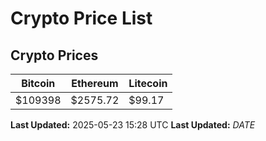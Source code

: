 # Crypto Price List

## Crypto Prices
| Bitcoin | Ethereum | Litecoin |
| ------- | -------- | -------- |
| $109398 | $2575.72 | $99.17 |
**Last Updated:** 2025-05-23 15:28 UTC
**Last Updated:** $DATE$
